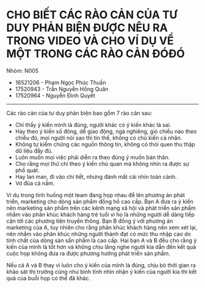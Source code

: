 # CHO BIẾT CÁC RÀO CẢN CỦA TƯ DUY PHẢN BIỆN ĐƯỢC NÊU RA TRONG VIDEO VÀ CHO VÍ DỤ VỀ MỘT TRONG CÁC RÀO CẢN ĐÓĐÓ

Nhóm: N005

- 16521206 - Phạm Ngọc Phúc Thuần
- 17520943 - Trần Nguyễn Hồng Quân
- 17520964 - Nguyễn Đình Quyết

---

Các rào cản của tư duy phản biện bao gồm 7 rào cản sau:

- Chỉ thấy ý kiến mình là đúng, người khác có ý kiến khác là sai.
- Hay theo ý kiến số đông, dễ giao động, ngả nghiêng, gió chiều nào theo chiều đó, mọi người nói sao thì tin thế, không có chủ kiến cá nhân.
- Không tự kiểm chứng các nguồn thông tin, không có thói quen thu thập dữ liệu đầy đủ.
- Luôn muốn mọi việc phải diễn ra theo đúng ý muốn bản thân.
- Cho rằng mọi thứ chỉ theo ý kiến chủ quan mà không nhìn ra được sự phổ quát.
- Hay lan man, đi vào chi tiết, nhưng đánh mất cái nhìn toàn cảnh.
- Vơ đũa cả nắm.

Ví dụ trong tình huống một team đang họp nhau để lên phương án phát triển, marketing cho dòng sản phẩm đồng hồ cao cấp. Bạn A đưa ra ý kiến nên marketing sản phẩm trên các kênh mạng xã hội và phát triển sản phẩm nhắm vào phân khúc khách hàng trẻ tuổi vì họ là những người dễ dàng tiếp cận tới các phương tiện truyền thông. Bạn B đồng ý với phương án marketing của A, tuy nhiên cho rằng phân khúc khách hàng nên xem xét lại, nên nhắm vào phân khúc những người thành đạt có mức thu nhập cao do tính chất của dòng sản sẩn phẩm là cao cấp. Hai bạn A và B đều cho rằng ý kiến của mình là tốt hơn và không chịu lắng nghe người kia dẫn đến kết quả cuộc họp không đưa ra được phương hướng phát triển sản phẩm.

Nếu cả A và B thay vì luôn cho ý kiến của mình là đúng, chịu bỏ thời gian ra khảo sát thị trường cũng như bình tĩnh nhìn nhận ý kiến của người kia thì kết quả của buổi họp có thể đã khác.
